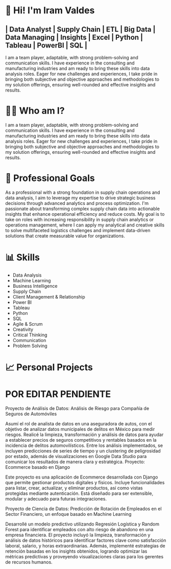 # 👋 Hi! I'm Iram Valdes
## | Data Analyst | Supply Chain | ETL | Big Data | Data Managing | Insights | Excel | Python | Tableau | PowerBI | SQL |
I am a team player, adaptable, with strong problem-solving and communication skills. I have
experience in the consulting and manufacturing industries and am ready to bring these skills into data
analysis roles. Eager for new challenges and experiences, I take pride in bringing both subjective and
objective approaches and methodologies to my solution offerings, ensuring well-rounded and effective
insights and results.

# 🧑‍💻 Who am I?
I am a team player, adaptable, with strong problem-solving and communication skills. I have
experience in the consulting and manufacturing industries and am ready to bring these skills into data
analysis roles. Eager for new challenges and experiences, I take pride in bringing both subjective and
objective approaches and methodologies to my solution offerings, ensuring well-rounded and effective
insights and results.

# 💼 Professional Goals
As a professional with a strong foundation in supply chain operations and data analysis, I aim to leverage my expertise to drive strategic business decisions through advanced analytics and process optimization. I'm passionate about transforming complex supply chain data into actionable insights that enhance operational efficiency and reduce costs. My goal is to take on roles with increasing responsibility in supply chain analytics or operations management, where I can apply my analytical and creative skills to solve multifaceted logistics challenges and implement data-driven solutions that create measurable value for organizations.

# 📊 Skills
- Data Analysis
- Machine Learning
- Business Intelligence
- Supply Chain
- Client Management & Relationship
- Power BI
- Tableau
- Python
- SQL
- Agile & Scrum
- Creativity
- Critical Thinking
- Communication
- Problem Solving

# 📈 Personal Projects 
# POR EDITAR PENDIENTE
Proyecto de Análisis de Datos: Análisis de Riesgo para Compañía de Seguros de Automóviles

Asumí el rol de analista de datos en una aseguradora de autos, con el objetivo de analizar datos municipales de delitos en México para medir riesgos.
Realicé la limpieza, transformación y análisis de datos para ayudar a establecer precios de seguros competitivos y rentables basados en la incidencia de delitos automovilísticos.
Entre los análisis implementados, se incluyen predicciones de series de tiempo y un clustering de peligrosidad por estado, además de visualizaciones en Google Data Studio para comunicar los resultados de manera clara y estratégica.
Proyecto: Ecommerce basado en Django

Este proyecto es una aplicación de Ecommerce desarrollada con Django que permite gestionar productos digitales y físicos. Incluye funcionalidades para listar, crear, actualizar, y eliminar productos, así como vistas protegidas mediante autenticación. Está diseñado para ser extensible, modular y adecuado para futuras integraciones.

Proyecto de Ciencia de Datos: Predicción de Rotación de Empleados en el Sector Financiero, un enfoque basado en Machine Learning

Desarrollé un modelo predictivo utilizando Regresión Logística y Random Forest para identificar empleados con alto riesgo de abandono en una empresa financiera. El proyecto incluyó la limpieza, transformación y análisis de datos históricos para identificar factores clave como satisfacción laboral, salario, y horas extraordinarias. Además, implementé estrategias de retención basadas en los insights obtenidos, logrando optimizar las métricas predictivas y proveyendo visualizaciones claras para los gerentes de recursos humanos.
